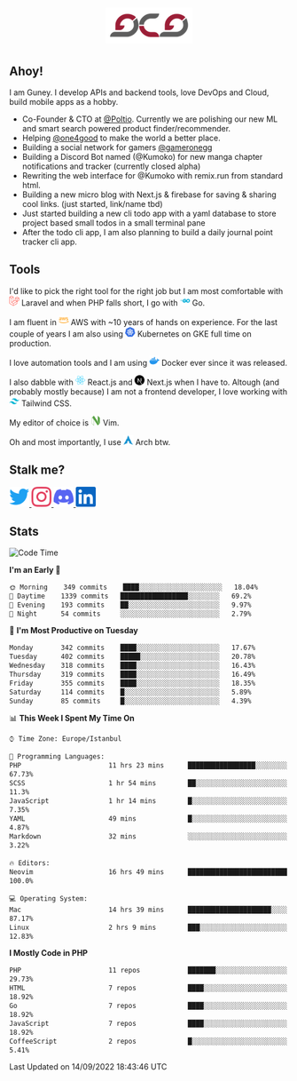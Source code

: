 <h1 align="center">
  <img src="https://raw.githubusercontent.com/gcg/gcg/master/gcg.png" alt="Guney Can Gokoglu" />
</h1>

## Ahoy!

I am Guney. I develop APIs and backend tools, love DevOps and Cloud, build mobile apps as a hobby.

- Co-Founder & CTO at [@Poltio](https://www.poltio.com). Currently we are polishing our new ML and smart search powered product finder/recommender.
- Helping [@one4good](https://one4good.com) to make the world a better place.
- Building a social network for gamers [@gameronegg](https://g1.gg)
- Building a Discord Bot named (@Kumoko) for new manga chapter notifications and tracker (currently closed alpha)
- Rewriting the web interface for @Kumoko with remix.run from standard html.
- Building a new micro blog with Next.js & firebase for saving & sharing cool links. (just started, link/name tbd)
- Just started building a new cli todo app with a yaml database to store project based small todos in a small terminal pane
- After the todo cli app, I am also planning to build a daily journal point tracker cli app.


## Tools

I'd like to pick the right tool for the right job but I am most comfortable with  <img src="https://raw.githubusercontent.com/gcg/gcg/master/assets/laravel.svg" alt="Laravel PHP" width="18" height="18" /> Laravel and when PHP falls short, I go with <img src="https://raw.githubusercontent.com/gcg/gcg/master/assets/go.svg" alt="Go" width="18" height="18" /> Go.

I am fluent in <img src="https://raw.githubusercontent.com/gcg/gcg/master/assets/amazonaws.svg" alt="AWS" width="18" height="18" /> AWS with ~10 years of hands on experience. For the last couple of years I am also using <img src="https://raw.githubusercontent.com/gcg/gcg/master/assets/kubernetes.svg" alt="GKE" height="18" width="18" /> Kubernetes on GKE full time on production.

I love automation tools and I am using <img src="https://raw.githubusercontent.com/gcg/gcg/master/assets/docker.svg" alt="Docker" width="18" height="18" /> Docker ever since it was released.

I also dabble with <img src="https://raw.githubusercontent.com/gcg/gcg/master/assets/react.svg" alt="React.js" width="18" height="18" /> React.js and <img src="https://raw.githubusercontent.com/gcg/gcg/master/assets/nextdotjs.svg" alt="Next.js" width="18" height="18" /> Next.js when I have to.
Altough (and probably mostly because) I am not a frontend developer, I love working with <img src="https://raw.githubusercontent.com/gcg/gcg/master/assets/tailwindcss.svg" alt="Tailwind CSS" width="18" height="18" /> Tailwind CSS.

My editor of choice is <img src="https://raw.githubusercontent.com/gcg/gcg/master/assets/neovim.svg" alt="NeoVim" width="18" height="18" /> Vim.

Oh and most importantly, I use <img src="https://raw.githubusercontent.com/gcg/gcg/master/assets/archlinux.svg" alt="Arch Linux" width="18" height="18" /> Arch btw.


## Stalk me?

<a href="https://twitter.com/gcg" target="_blank" >
    <img src="https://raw.githubusercontent.com/gcg/gcg/master/assets/twitter.svg" width="36" height="36" alt="@gcg" />
</a>

<a href="https://instagram.com/gcg" target="_blank">
    <img src="https://raw.githubusercontent.com/gcg/gcg/master/assets/instagram.svg" alt="@gcg" width="36" height="36" />
</a>

<a href="https://discord.gg/SMcJHkX4r7" target="_blank">
    <img src="https://raw.githubusercontent.com/gcg/gcg/master/assets/discord.svg" alt="gcg#3057" width="36" height="36" />
</a>

<a href="https://www.linkedin.com/in/guneycan/" target="_blank">
    <img src="https://raw.githubusercontent.com/gcg/gcg/master/assets/linkedin.svg" alt="LinkedIn" width="36" height="36" />
</a>

## Stats

<!--START_SECTION:waka-->
![Code Time](http://img.shields.io/badge/Code%20Time-1%2C341%20hrs%2044%20mins-blue)

**I'm an Early 🐤** 

```text
🌞 Morning    349 commits    ████░░░░░░░░░░░░░░░░░░░░░   18.04% 
🌆 Daytime    1339 commits   █████████████████░░░░░░░░   69.2% 
🌃 Evening    193 commits    ██░░░░░░░░░░░░░░░░░░░░░░░   9.97% 
🌙 Night      54 commits     ░░░░░░░░░░░░░░░░░░░░░░░░░   2.79%

```
📅 **I'm Most Productive on Tuesday** 

```text
Monday       342 commits    ████░░░░░░░░░░░░░░░░░░░░░   17.67% 
Tuesday      402 commits    █████░░░░░░░░░░░░░░░░░░░░   20.78% 
Wednesday    318 commits    ████░░░░░░░░░░░░░░░░░░░░░   16.43% 
Thursday     319 commits    ████░░░░░░░░░░░░░░░░░░░░░   16.49% 
Friday       355 commits    ████░░░░░░░░░░░░░░░░░░░░░   18.35% 
Saturday     114 commits    █░░░░░░░░░░░░░░░░░░░░░░░░   5.89% 
Sunday       85 commits     █░░░░░░░░░░░░░░░░░░░░░░░░   4.39%

```


📊 **This Week I Spent My Time On** 

```text
⌚︎ Time Zone: Europe/Istanbul

💬 Programming Languages: 
PHP                      11 hrs 23 mins      █████████████████░░░░░░░░   67.73% 
SCSS                     1 hr 54 mins        ██░░░░░░░░░░░░░░░░░░░░░░░   11.3% 
JavaScript               1 hr 14 mins        █░░░░░░░░░░░░░░░░░░░░░░░░   7.35% 
YAML                     49 mins             █░░░░░░░░░░░░░░░░░░░░░░░░   4.87% 
Markdown                 32 mins             ░░░░░░░░░░░░░░░░░░░░░░░░░   3.22%

🔥 Editors: 
Neovim                   16 hrs 49 mins      █████████████████████████   100.0%

💻 Operating System: 
Mac                      14 hrs 39 mins      █████████████████████░░░░   87.17% 
Linux                    2 hrs 9 mins        ███░░░░░░░░░░░░░░░░░░░░░░   12.83%

```

**I Mostly Code in PHP** 

```text
PHP                      11 repos            ███████░░░░░░░░░░░░░░░░░░   29.73% 
HTML                     7 repos             ████░░░░░░░░░░░░░░░░░░░░░   18.92% 
Go                       7 repos             ████░░░░░░░░░░░░░░░░░░░░░   18.92% 
JavaScript               7 repos             ████░░░░░░░░░░░░░░░░░░░░░   18.92% 
CoffeeScript             2 repos             █░░░░░░░░░░░░░░░░░░░░░░░░   5.41%

```



 Last Updated on 14/09/2022 18:43:46 UTC
<!--END_SECTION:waka-->
